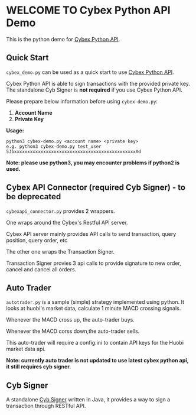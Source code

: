 WELCOME TO Cybex Python API Demo
============================

This is the python demo for [Cybex Python API](https://github.com/CybexDex/RomeAPI).


Quick Start
------------

`cybex_demo.py` can be used as a quick start to use [Cybex Python API](https://github.com/CybexDex/RomeAPI).

Cybex Python API is able to sign transactions with the provided private key.
The standalone Cyb Signer is __not required__ if you use Cybex Python API.

Please prepare below information before using `cybex-demo.py`:

1. __Account Name__
1. __Private Key__

__Usage:__
```
python3 cybex-demo.py <account name> <private key>
e.g. python3 cybex-demo.py test_user 5JbxxxxxxxxxxxxxxxxxxxxxxxxxxxxxxxxxxxxxxxxxxxxxxXd
```

__Note: please use python3, you may encounter problems if python2 is used.__    

Cybex API Connector (required Cyb Signer) - to be deprecated
---------

`cybexapi_connector.py` provides 2 wrappers. 

One wraps around the Cybex's Restful API server.

Cybex API server mainly provides API calls to send transaction, query position, query order, etc 

The other one wraps the Transaction Signer.

Transaction Signer provies 3 api calls to provide signature to new order, cancel and cancel all orders.  



Auto Trader
------------

`autotrader.py` is a sample (simple) strategy implemented using python. 
It looks at huobi's market data, calculate 1 minute MACD crossing signals.
 
Whenever the MACD cross up, the auto-trader buys.
 
Whenever the MACD corss down,the auto-trader sells.

This auto-trader will require a config.ini to contain API keys for the Huobi market 
data api.

__Note: currently auto trader is not updated to use latest cybex python api, it still requires cyb signer.__


Cyb Signer
------------

A standalone [Cyb Signer](https://github.com/CybexDex/cyb-signer) written in Java, it provides a way to sign a transaction through RESTful API.    




